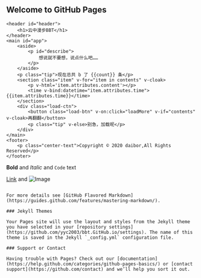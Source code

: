 ## Welcome to GitHub Pages
<body>

    <header id="header">
        <h1>云中漫步BBT</h1>
    </header>
    <main id="app">
        <aside>
            <p id="describe">
                想说就不要想，说点什么吧……
            </p>
        </aside>
        <p class="tip">现在总共 b 了 {{count}} 条</p>
        <section class="item" v-for="item in contents" v-cloak>
            <p v-html='item.attributes.content'></p>
            <time v-bind:datetime="item.attributes.time">{{item.attributes.time}}</time>
        </section>
        <div class="load-ctn">
            <button class="load-btn" v-on:click="loadMore" v-if="contents" v-cloak>再翻翻</button>
            <p class="tip" v-else>别急，加载呢</p>
        </div>
    </main>
    <footer>
        <p class="center-text">Copyright © 2020 daibor,All Rights Reserved</p>
    </footer>
</body>

<script src="https://cdn.bootcss.com/vue/2.6.11/vue.min.js"></script>
<script src="https://cdn.jsdelivr.net/npm/leancloud-storage@4.5.3/dist/av-min.js"></script>
<script type="text/javascript">
    var {
        Query
    } = AV;
    AV.init({
        appId: "Llrd2wR7cCPRlcXlwcOpMMEM-MdYXbMMI", //你的 leancloud 应用 id （设置-应用keys-AppID）
        appKey: "iaVHEe9QBwkdk1bQwEbl7yvE", //你的 leancloud 应用 AppKey （设置-应用keys-AppKey）
    });

    var query = new AV.Query('content');
    
    var app = new Vue({
        el: '#app',
        data: {
            page: 0,
            count: 0,
            contents: []
        },
        methods: {
            loadMore: function(event) {
                getData(++this.page);
            }
        }
    })
    
    function urlToLink(str) {
        var re = /(http|ftp|https):\/\/[\w-]+(.[\w-]+)+([\w-.,@?^=%&:/~+#]*[\w-\@?^=%&/~+#])?/g;;
    
        str = str.replace(re, function(website) {
            return "<a href='" + website + "' target='_blank'> <i class='iconfont icon-lianjie-copy'></i>链接 </a>";
        });
        return str;
    }
    
    function getData(page = 0) {
        query.descending('createdAt').skip(page * 20).limit(20).find().then(function(results) {
            if (results.length == 0) {
                alert('之前没 b 过了')
            } else {
                let resC = results;
                reqData = false;
                resC.forEach((i) => {
                    let dateTmp = new Date(i.createdAt);
                    i.attributes.time = `${dateTmp.getFullYear()}-${(dateTmp.getMonth() + 1) < 10 ? ('0' + (dateTmp.getMonth()+1)) : dateTmp.getMonth()+1}-${(dateTmp.getDate() + 1) < 10 ? ('0' + dateTmp.getDate()) : dateTmp.getDate()} ${(dateTmp.getHours() + 1) <= 10 ? ('0' + dateTmp.getHours()) : dateTmp.getHours()}:${(dateTmp.getMinutes() + 1) <= 10 ? ('0' + dateTmp.getMinutes()) : dateTmp.getMinutes()}`;
                    i.attributes.content = "<span>" + urlToLink(i.attributes.content) + "</span>";
                    app.contents.push(i);
                })
            }
    
        }, function(error) {});
    }
    
    getData(0);
    
    query.count().then(function(count) {
        app.count = count;
    }, function(error) {});
</script>

**Bold** and _Italic_ and `Code` text

[Link](url) and ![Image](src)
```

For more details see [GitHub Flavored Markdown](https://guides.github.com/features/mastering-markdown/).

### Jekyll Themes

Your Pages site will use the layout and styles from the Jekyll theme you have selected in your [repository settings](https://github.com/yyc2003/bbt.GitHub.io/settings). The name of this theme is saved in the Jekyll `_config.yml` configuration file.

### Support or Contact

Having trouble with Pages? Check out our [documentation](https://help.github.com/categories/github-pages-basics/) or [contact support](https://github.com/contact) and we’ll help you sort it out.
